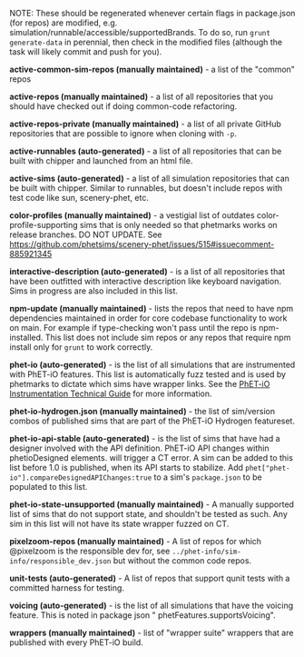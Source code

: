 NOTE: These should be regenerated whenever certain flags in package.json (for repos) are modified, e.g.
simulation/runnable/accessible/supportedBrands. To do so, run `grunt generate-data` in perennial, then check in the
modified files (although the task will likely commit and push for you).

**active-common-sim-repos (manually maintained)** - a list of the "common" repos

**active-repos (manually maintained)** - a list of all repositories that you should have checked out if doing common-code
refactoring.

**active-repos-private (manually maintained)** - a list of all private GitHub repositories that are possible to ignore when
cloning with `-p`.

**active-runnables (auto-generated)** - a list of all repositories that can be built with chipper and launched from an html
file.

**active-sims (auto-generated)** - a list of all simulation repositories that can be built with chipper. Similar to
runnables, but doesn't include repos with test code like sun, scenery-phet, etc.

**color-profiles (manually maintained)** - a vestigial list of outdates color-profile-supporting sims that is only needed so
that phetmarks works on release branches. DO NOT UPDATE.
See https://github.com/phetsims/scenery-phet/issues/515#issuecomment-885921345

**interactive-description (auto-generated)** - is a list of all repositories that have been outfitted with interactive
description like keyboard navigation. Sims in progress are also included in this list.

**npm-update (manually maintained)** - lists the repos that need to have npm dependencies maintained in order for core
codebase functionality to work on main. For example if type-checking won't pass until the repo is npm-installed. This 
list does not include sim repos or any repos that require npm install only for `grunt` to work correctly.

**phet-io (auto-generated)** - is the list of all simulations that are instrumented with PhET-iO features. This list is
automatically fuzz tested and is used by phetmarks to dictate which sims have wrapper links. See the
[PhET-iO Instrumentation Technical Guide](https://github.com/phetsims/phet-io/blob/main/doc/phet-io-instrumentation-technical-guide.md)
for more information.

**phet-io-hydrogen.json (manually maintained)** - the list of sim/version combos of published sims that are part of the
PhET-iO Hydrogen featureset.

**phet-io-api-stable (auto-generated)** - is the list of sims that have had a designer involved with the API definition.
PhET-iO API changes within phetioDesigned elements. will trigger a CT error. A sim can be added to this list before 1.0
is published, when its API starts to stabilize. Add `phet["phet-io"].compareDesignedAPIChanges:true` to a
sim's `package.json` to be populated to this list.

**phet-io-state-unsupported (manually maintained)** - A manually supported list of sims that do not support state, and
shouldn't be tested as such. Any sim in this list will not have its state wrapper fuzzed on CT.

**pixelzoom-repos (manually maintained)** - A list of repos for which @pixelzoom is the responsible dev for,
see `../phet-info/sim-info/responsible_dev.json` but without the common code repos.

**unit-tests (auto-generated)** - A list of repos that support qunit tests with a committed harness for testing.

**voicing (auto-generated)** - is the list of all simulations that have the voicing feature. This is noted in package json "
phetFeatures.supportsVoicing".

**wrappers (manually maintained)** - list of "wrapper suite" wrappers that are published with every PhET-iO build.